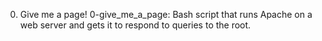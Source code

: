 0. Give me a page!
0-give_me_a_page: Bash script that runs Apache on a web server and gets it to respond to queries to the root.
